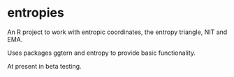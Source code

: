 # entropies
An R project to work with entropic coordinates, the entropy triangle, NIT and EMA.

Uses packages ggtern and entropy to provide basic functionality.

At present in beta testing.
